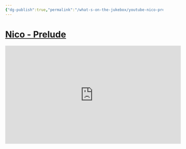 ```yaml
---
{"dg-publish":true,"permalink":"/what-s-on-the-jukebox/youtube-nico-prelude/"}
---
```


# [Nico - Prelude](https://www.youtube.com/watch?v=NadlipfKdfc)

<iframe width="560" height="315" src="https://www.youtube-nocookie.com/embed/NadlipfKdfc" title="YouTube video player" frameborder="0" allow="accelerometer; autoplay; clipboard-write; encrypted-media; gyroscope; picture-in-picture" allowfullscreen></iframe>

